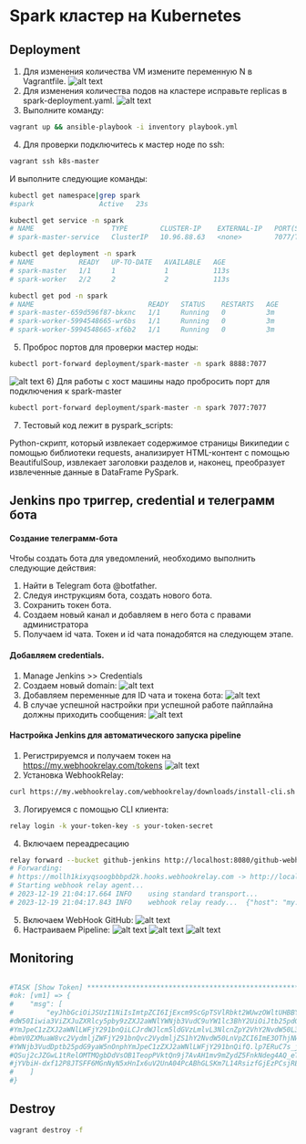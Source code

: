 # Spark кластер на Kubernetes

## Deployment
1) Для изменения количества VM измените переменную N в Vagrantfile.
![alt text](./screenshots/1-1.png)
2) Для изменения количества подов на кластере исправьте replicas в spark-deployment.yaml.
![alt text](./screenshots/1-2.png)
3) Выполните команду: 
```bash
vagrant up && ansible-playbook -i inventory playbook.yml
```
4) Для проверки подключитесь к мастер ноде по ssh:
```bash
vagrant ssh k8s-master
```
И выполните следующие команды:
```bash
kubectl get namespace|grep spark
#spark                Active   23s
```

```bash
kubectl get service -n spark
# NAME                   TYPE        CLUSTER-IP    EXTERNAL-IP   PORT(S)    AGE
# spark-master-service   ClusterIP   10.96.88.63   <none>        7077/TCP   66s
```

```bash
kubectl get deployment -n spark
# NAME           READY   UP-TO-DATE   AVAILABLE   AGE
# spark-master   1/1     1            1           113s
# spark-worker   2/2     2            2           113s
```

```bash
kubectl get pod -n spark
# NAME                            READY   STATUS    RESTARTS   AGE
# spark-master-659d596f87-bkxnc   1/1     Running   0          3m
# spark-worker-5994548665-wr6bs   1/1     Running   0          3m
# spark-worker-5994548665-xf6b2   1/1     Running   0          3m
```
5) Проброс портов для проверки мастер ноды:

```bash
kubectl port-forward deployment/spark-master -n spark 8888:7077 
```
![alt text](./screenshots/1-5.png)
6) Для работы с хост машины надо пробросить порт для подключения к spark-master
```bash
kubectl port-forward deployment/spark-master -n spark 7077:7077 
```
7) Тестовый код лежит в pyspark_scripts:

Python-скрипт, который извлекает содержимое страницы Википедии с помощью библиотеки requests, анализирует HTML-контент с помощью BeautifulSoup, извлекает заголовки разделов и, наконец, преобразует извлеченные данные в DataFrame PySpark.

## Jenkins про триггер, credential и телеграмм бота
#### Создание телеграмм-бота
Чтобы создать бота для уведомлений, необходимо выполнить следующие действия:
1. Найти в Telegram бота @botfather.
2. Следуя инструкциям бота, создать нового бота.
3. Сохранить токен бота.
4. Создаем новый канал и добавляем в него бота с правами администратора
5. Получаем id чата.
Токен и id чата понадобятся на следующем этапе.
#### Добавляем credentials.
1. Manage Jenkins >> Credentials
2. Создаем новый domain:
![alt text](./screenshots/2-1.png)
3. Добавляем переменные для ID чата и токена бота:
![alt text](./screenshots/2-2.png)
4. В случае успешной настройки при успешной работе пайплайна должны приходить сообщения:
![alt text](./screenshots/2-3.png)
#### Настройка Jenkins для автоматического запуска pipeline
1. Регистрируемся и получаем токен на https://my.webhookrelay.com/tokens
![alt text](./screenshots/2-4.png)
2. Установка WebhookRelay:
```bash
curl https://my.webhookrelay.com/webhookrelay/downloads/install-cli.sh | bash
```
3. Логируемся с помощью CLI клиента:
```bash
relay login -k your-token-key -s your-token-secret	
```
4. Включаем переадресацию
```bash
relay forward --bucket github-jenkins http://localhost:8080/github-webhook/
# Forwarding:
# https://mollh1kixyqsoogbbbpd2k.hooks.webhookrelay.com -> http://localhost:8080/github-webhook/
# Starting webhook relay agent...
# 2023-12-19 21:04:17.664 INFO    using standard transport...
# 2023-12-19 21:04:17.843 INFO    webhook relay ready...  {"host": "my.webhookrelay.com:8080", "buckets": ["816b966c-c659-4964-aa2a-1eb9fbdb5780"]}
```
5. Включаем WebHook GitHub:
![alt text](./screenshots/2-5.png)
6. Настраиваем Pipeline:
![alt text](./screenshots/2-6.png)
![alt text](./screenshots/2-7.png)
![alt text](./screenshots/2-8.png)

## Monitoring
```bash

#TASK [Show Token] **************************************************************************************************************************
#ok: [vm1] => {
#    "msg": [
#        "eyJhbGciOiJSUzI1NiIsImtpZCI6IjExcm9ScGpTSVlRbkt2WUwzOWltUHBBYTNrbWVPYTZ3SVlUZ1oxRFhKdEkifQ.eyJpc3MiOiJrdWJlcm5ldGVzL3NlcnZpY2VhY2Nv
#dW50Iiwia3ViZXJuZXRlcy5pby9zZXJ2aWNlYWNjb3VudC9uYW1lc3BhY2UiOiJtb25pdG9yaW5nIiwia3ViZXJuZXRlcy5pby9zZXJ2aWNlYWNjb3VudC9zZWNyZXQubmFtZSI6Inph
#YmJpeC1zZXJ2aWNlLWFjY291bnQiLCJrdWJlcm5ldGVzLmlvL3NlcnZpY2VhY2NvdW50L3NlcnZpY2UtYWNjb3VudC5uYW1lIjoiemFiYml4LXNlcnZpY2UtYWNjb3VudCIsImt1YmVy
#bmV0ZXMuaW8vc2VydmljZWFjY291bnQvc2VydmljZS1hY2NvdW50LnVpZCI6ImE3OThjNWExLTg2Y2EtNDJlNC05YmQ3LTU5MDgyM2FiYzgyYSIsInN1YiI6InN5c3RlbTpzZXJ2aWNl
#YWNjb3VudDptb25pdG9yaW5nOnphYmJpeC1zZXJ2aWNlLWFjY291bnQifQ.lp7ERuC7s_jYtyr3CmnPRfN_gTHJd3PyUC_GT4HOKbLdVIuPgIAl-juupIcvnI4iL2bZMbsMGRbLwrldv
#QSuj2cJZGwL1tRelOMTMQgbDdVsOB1TeopPVktQn9j7AvAH1mv9mZydZ5FnkNdeg4AQ_eTPAz6A7H2129j6mveqjpmJR3ymrhDrewq46A0u6UQ7sZusOnQ5hyD3eOUAFTv1iXHGci8-h
#jYVbiH-dxf12P8JTSFF6MGnNyN5xHnIx6uV2UnA04PcABhGLSKm7L14RsizfGjEzPCsjREkfPIU_AdNrjfz8AKTyStcI2J2sh8nhcoMnM6yaDrYVAiuXpKxiQ"
#    ]
#}

```
## Destroy
```bash
vagrant destroy -f 
```
